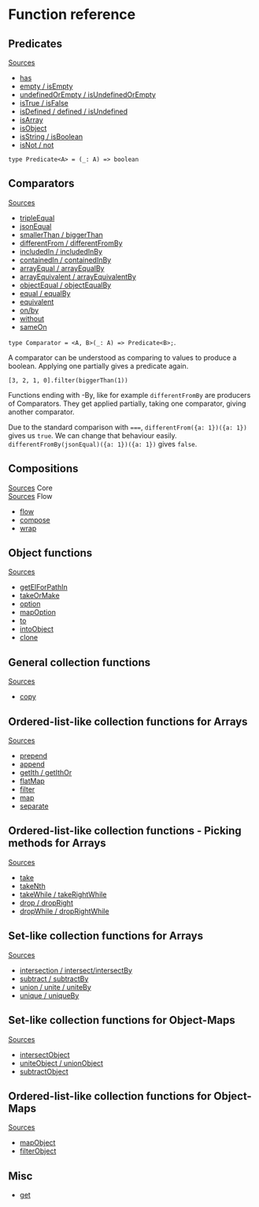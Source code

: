 # Function reference

## Predicates

[Sources](../test/predicates.spec.ts)

* [has](../test/predicates/has.spec.ts)
* [empty / isEmpty](../test/predicates/is_empty.spec.ts)
* [undefinedOrEmpty / isUndefinedOrEmpty](../test/predicates/is_undefined_or_empty.spec.ts)
* [isTrue / isFalse](../test/predicates/is_true.spec.ts)
* [isDefined / defined / isUndefined](../test/predicates/is_defined.spec.ts)
* [isArray](../test/predicates/is_array.spec.ts)
* [isObject](../test/predicates/is_object.spec.ts)
* [isString / isBoolean](../test/predicates/is_string.spec.ts)
* [isNot / not](../test/predicates/is_not.spec.ts)

`type Predicate<A> = (_: A) => boolean`

## Comparators

[Sources](../src/comparators.ts)

* [tripleEqual](../test/comparators/triple_equal.spec.ts)
* [jsonEqual](../test/comparators/json_equal.spec.ts)
* [smallerThan / biggerThan](../test/comparators/smaller_than.spec.ts)
* [differentFrom / differentFromBy](../test/comparators/different_from.spec.ts)
* [includedIn / includedInBy](../test/comparators/included_in.spec.ts)
* [containedIn / containedInBy](../test/comparators/contained_in.spec.ts)
* [arrayEqual / arrayEqualBy](../test/comparators/array_equal.spec.ts)
* [arrayEquivalent / arrayEquivalentBy](../test/comparators/array_equivalent.spec.ts)
* [objectEqual / objectEqualBy](../test/comparators/object_equal.spec.ts)
* [equal / equalBy](../test/comparators/equal.spec.ts)
* [equivalent](../test/comparators/equivalent.spec.ts)
* [on/by](../test/comparators/on.spec.ts)
* [without](../test/comparators/without.spec.ts)
* [sameOn](../test/comparators/same_on.spec.ts)

`type Comparator = <A, B>(_: A) => Predicate<B>;`.

A comparator can be understood as comparing to values to produce a boolean. 
Applying one partially gives a predicate again.

```
[3, 2, 1, 0].filter(biggerThan(1))
```

Functions ending with -By, like for example `differentFromBy` are producers of
Comparators. They get applied partially, taking one comparator, 
giving another comparator.

Due to the standard comparison with `===`, 
`differentFrom({a: 1})({a: 1})` gives us `true`. We can change that
behaviour easily.
`differentFromBy(jsonEqual)({a: 1})({a: 1})` gives `false`.

## Compositions

[Sources](../src/core.ts) Core<br>
[Sources](../src/flow.ts) Flow

* [flow](../test/core/flow.spec.ts)
* [compose](../test/core/compose.spec.ts)
* [wrap](../test/core/wrap.spec.ts)

## Object functions

[Sources](../src/objects.ts)  

* [getElForPathIn](../test/objects/get_el_for_path_in.spec.ts)
* [takeOrMake](../test/objects/take_or_make.spec.ts)
* [option](../test/objects/option.spec.ts)
* [mapOption](../test/objects/map_option.spec.ts)
* [to](../test/objects/to.spec.ts)
* [intoObject](../test/objects/into_object.spec.ts)
* [clone](../test/objects/clone.spec.ts)

## General collection functions

[Sources](../src/collections/coll.ts)

* [copy](../test/collections/copy.spec.ts)

## Ordered-list-like collection functions for Arrays

[Sources](../src/collections/arrays_list_like.ts)

* [prepend](../test/collections/arrays_list_like/prepend.spec.ts)
* [append](../test/collections/arrays_list_like/append.spec.ts)
* [getIth / getIthOr](../test/collections/arrays_list_like/get_ith.spec.ts)
* [flatMap](../test/collections/arrays_list_like/flat_map.spec.ts)
* [filter](../test/collections/arrays_list_like/filter.spec.ts)
* [map](../test/collections/arrays_list_like/map.spec.ts)
* [separate](../test/collections/arrays_list_like/separate.spec.ts)

## Ordered-list-like collection functions - Picking methods for Arrays

[Sources](../src/collections/arrays_list_like_pick.ts)

* [take](../test/collections/arrays_list_like/take.spec.ts)
* [takeNth](../test/collections/arrays_list_like/take_nth.spec.ts)
* [takeWhile / takeRightWhile](../test/collections/arrays_list_like/take_while.spec.ts)
* [drop / dropRight](../test/collections/arrays_list_like/drop.spec.ts)
* [dropWhile / dropRightWhile](../test/collections/arrays_list_like/drop_while.spec.ts)

## Set-like collection functions for Arrays

[Sources](../src/collections/arrays_set_like.ts)

* [intersection / intersect/intersectBy](../test/collections/arrays_set_like/intersect.spec.ts)
* [subtract / subtractBy](../test/collections/arrays_set_like/subtract.spec.ts)
* [union / unite / uniteBy](../test/collections/arrays_set_like/union.spec.ts)
* [unique / uniqueBy](../test/collections/arrays_set_like/unique.spec.ts)

## Set-like collection functions for Object-Maps

[Sources](../src/collections/objects_set_like.ts)

* [intersectObject](../test/collections/objects_set_like/intersect_object.spec.ts)
* [uniteObject / unionObject](../test/collections/objects_set_like/unite_object.spec.ts)
* [subtractObject](../test/collections/objects_set_like/subtract_object.spec.ts)

## Ordered-list-like collection functions for Object-Maps

[Sources](../src/collections/objects_list_like.ts)

* [mapObject](../test/collections/objects_list_like/map_object.spec.ts)
* [filterObject](../test/collections/objects_list_like/filter_object.spec.ts)

## Misc

* [get](../test/core/wrap.spec.ts)








